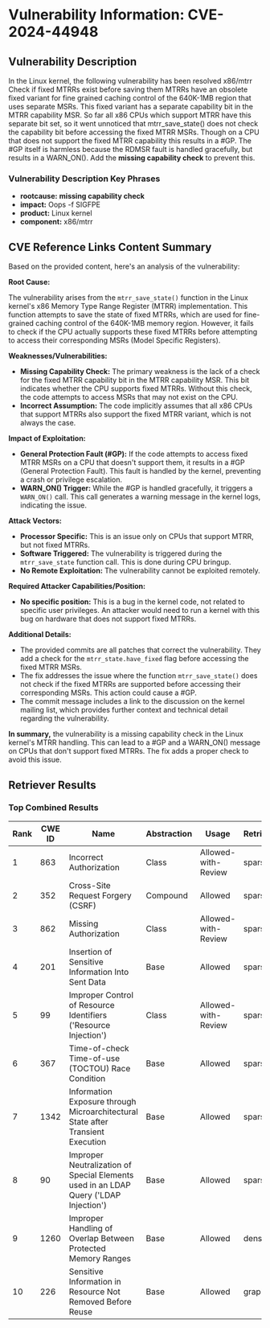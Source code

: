 # Vulnerability Information: CVE-2024-44948

## Vulnerability Description
In the Linux kernel, the following vulnerability has been resolved x86/mtrr Check if fixed MTRRs exist before saving them MTRRs have an obsolete fixed variant for fine grained caching control of the 640K-1MB region that uses separate MSRs. This fixed variant has a separate capability bit in the MTRR capability MSR. So far all x86 CPUs which support MTRR have this separate bit set, so it went unnoticed that mtrr_save_state() does not check the capability bit before accessing the fixed MTRR MSRs. Though on a CPU that does not support the fixed MTRR capability this results in a #GP. The #GP itself is harmless because the RDMSR fault is handled gracefully, but results in a WARN_ON(). Add the **missing capability check** to prevent this.

### Vulnerability Description Key Phrases
- **rootcause:** **missing capability check**
- **impact:** Oops -f SIGFPE
- **product:** Linux kernel
- **component:** x86/mtrr

## CVE Reference Links Content Summary
Based on the provided content, here's an analysis of the vulnerability:

**Root Cause:**

The vulnerability arises from the `mtrr_save_state()` function in the Linux kernel's x86 Memory Type Range Register (MTRR) implementation. This function attempts to save the state of fixed MTRRs, which are used for fine-grained caching control of the 640K-1MB memory region. However, it fails to check if the CPU actually supports these fixed MTRRs before attempting to access their corresponding MSRs (Model Specific Registers).

**Weaknesses/Vulnerabilities:**

- **Missing Capability Check:** The primary weakness is the lack of a check for the fixed MTRR capability bit in the MTRR capability MSR. This bit indicates whether the CPU supports fixed MTRRs. Without this check, the code attempts to access MSRs that may not exist on the CPU.
- **Incorrect Assumption:** The code implicitly assumes that all x86 CPUs that support MTRRs also support the fixed MTRR variant, which is not always the case.

**Impact of Exploitation:**

- **General Protection Fault (#GP):** If the code attempts to access fixed MTRR MSRs on a CPU that doesn't support them, it results in a #GP (General Protection Fault). This fault is handled by the kernel, preventing a crash or privilege escalation.
- **WARN_ON() Trigger:** While the #GP is handled gracefully, it triggers a `WARN_ON()` call. This call generates a warning message in the kernel logs, indicating the issue.

**Attack Vectors:**

- **Processor Specific:** This is an issue only on CPUs that support MTRR, but not fixed MTRRs.
- **Software Triggered:** The vulnerability is triggered during the `mtrr_save_state` function call. This is done during CPU bringup.
- **No Remote Exploitation:** The vulnerability cannot be exploited remotely.

**Required Attacker Capabilities/Position:**

- **No specific position:** This is a bug in the kernel code, not related to specific user privileges. An attacker would need to run a kernel with this bug on hardware that does not support fixed MTRRs.

**Additional Details:**

- The provided commits are all patches that correct the vulnerability. They add a check for the `mtrr_state.have_fixed` flag before accessing the fixed MTRR MSRs.
- The fix addresses the issue where the function `mtrr_save_state()` does not check if the fixed MTRRs are supported before accessing their corresponding MSRs. This action could cause a #GP.
- The commit message includes a link to the discussion on the kernel mailing list, which provides further context and technical detail regarding the vulnerability.

**In summary,** the vulnerability is a missing capability check in the Linux kernel's MTRR handling. This can lead to a #GP and a WARN\_ON() message on CPUs that don't support fixed MTRRs. The fix adds a proper check to avoid this issue.

## Retriever Results

### Top Combined Results

| Rank | CWE ID | Name | Abstraction | Usage  | Retrievers | Individual Scores |
|------|--------|------|-------------|-------|------------|-------------------|
| 1 | 863 | Incorrect Authorization | Class | Allowed-with-Review | sparse | 0.625 |
| 2 | 352 | Cross-Site Request Forgery (CSRF) | Compound | Allowed | sparse | 0.600 |
| 3 | 862 | Missing Authorization | Class | Allowed-with-Review | sparse | 0.597 |
| 4 | 201 | Insertion of Sensitive Information Into Sent Data | Base | Allowed | sparse | 0.568 |
| 5 | 99 | Improper Control of Resource Identifiers ('Resource Injection') | Class | Allowed-with-Review | sparse | 0.559 |
| 6 | 367 | Time-of-check Time-of-use (TOCTOU) Race Condition | Base | Allowed | sparse | 0.556 |
| 7 | 1342 | Information Exposure through Microarchitectural State after Transient Execution | Base | Allowed | sparse | 0.556 |
| 8 | 90 | Improper Neutralization of Special Elements used in an LDAP Query ('LDAP Injection') | Base | Allowed | sparse | 0.553 |
| 9 | 1260 | Improper Handling of Overlap Between Protected Memory Ranges | Base | Allowed | dense | 0.561 |
| 10 | 226 | Sensitive Information in Resource Not Removed Before Reuse | Base | Allowed | graph | 0.003 |

